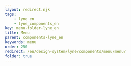 ```yaml
---
layout: redirect.njk
tags: 
    - lyne_en
    - lyne_components_en
key: menu-folder-lyne_en
title: Menu
parent: components-lyne_en
keywords: menu
order: 250
redirect: /en/design-system/lyne/components/menu/menu/
folder: true
---
```

